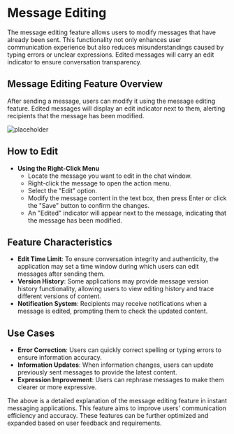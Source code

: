 # Message Editing

The message editing feature allows users to modify messages that have already been sent. This functionality not only enhances user communication experience but also reduces misunderstandings caused by typing errors or unclear expressions. Edited messages will carry an edit indicator to ensure conversation transparency.

## Message Editing Feature Overview

After sending a message, users can modify it using the message editing feature. Edited messages will display an edit indicator next to them, alerting recipients that the message has been modified.

![placeholder](/images/en/im_edit_pic_2.png)

## How to Edit

- **Using the Right-Click Menu**
  - Locate the message you want to edit in the chat window.
  - Right-click the message to open the action menu.
  - Select the "Edit" option.
  - Modify the message content in the text box, then press Enter or click the "Save" button to confirm the changes.
  - An "Edited" indicator will appear next to the message, indicating that the message has been modified.

## Feature Characteristics

- **Edit Time Limit**: To ensure conversation integrity and authenticity, the application may set a time window during which users can edit messages after sending them.
- **Version History**: Some applications may provide message version history functionality, allowing users to view editing history and trace different versions of content.
- **Notification System**: Recipients may receive notifications when a message is edited, prompting them to check the updated content.

## Use Cases

- **Error Correction**: Users can quickly correct spelling or typing errors to ensure information accuracy.
- **Information Updates**: When information changes, users can update previously sent messages to provide the latest content.
- **Expression Improvement**: Users can rephrase messages to make them clearer or more expressive.

The above is a detailed explanation of the message editing feature in instant messaging applications. This feature aims to improve users' communication efficiency and accuracy. These features can be further optimized and expanded based on user feedback and requirements.
